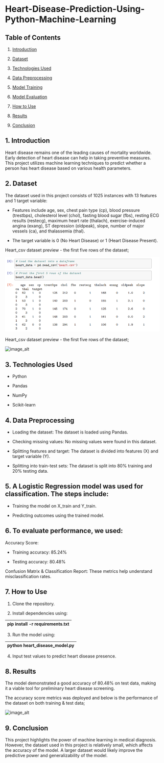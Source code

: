 # Heart-Disease-Prediction-Using-Python-Machine-Learning

## Table of Contents

1. [Introduction](#introduction)

2. [Dataset](#dataset)

3. [Technologies Used](#technologies-used)

4. [Data Preprocessing](#data-preprocessing)

5. [Model Training](#model-training)

6. [Model Evaluation](#model-evaluation)

7. [How to Use](#how-yo-use)

8. [Results](#results)

9. [Conclusion](#conclusion)

## 1. Introduction

Heart disease remains one of the leading causes of mortality worldwide. Early detection of heart disease can help in taking preventive measures. This project utilizes machine learning techniques to predict whether a person has heart disease based on various health parameters.

## 2. Dataset

The dataset used in this project consists of 1025 instances with 13 features and 1 target variable:

- Features include age, sex, chest pain type (cp), blood pressure (trestbps), cholesterol level (chol), fasting blood sugar (fbs), resting ECG results (restecg), maximum heart rate (thalach), exercise-induced angina (exang), ST depression (oldpeak), slope, number of major vessels (ca), and thalassemia (thal).

- The target variable is 0 (No Heart Disease) or 1 (Heart Disease Present).

Heart_csv dataset preview - the first five rows of the dataset;

![image_alt](https://github.com/Shamiso-Tirivanhu/Heart-Disease-Prediction-Using-Python-Machine-Learning/blob/88b71aaf228d64687ccbf00b9aa868783ac3a3ee/A%20data%20preview%20-%20first%205%20rows%20of%20the%20dataset.png)





Heart_csv dataset preview - the first five rows of the dataset;

![image_alt]()

## 3. Technologies Used

- Python

- Pandas
  
-  NumPy

- Scikit-learn

## 4. Data Preprocessing

- Loading the dataset: The dataset is loaded using Pandas.

- Checking missing values: No missing values were found in this dataset.

- Splitting features and target: The dataset is divided into features (X) and target variable (Y).

- Splitting into train-test sets: The dataset is split into 80% training and 20% testing data.

## 5. A Logistic Regression model was used for classification. The steps include:

- Training the model on X_train and Y_train.

- Predicting outcomes using the trained model.

## 6. To evaluate performance, we used:

Accuracy Score:

- Training accuracy: 85.24%

- Testing accuracy: 80.48%

Confusion Matrix & Classification Report: These metrics help understand misclassification rates.

## 7. How to Use

1. Clone the repository.

2. Install dependencies using:

 | pip install -r requirements.txt |
|------------------------------------|

3. Run the model using:

| python heart_disease_model.py |
|-------------------------------|

4. Input test values to predict heart disease presence.

## 8. Results

The model demonstrated a good accuracy of 80.48% on test data, making it a viable tool for preliminary heart disease screening.

The accuracy score metrics was deployed and below is the performance of the dataset on both training & test data;

![image_alt]()

## 9. Conclusion

This project highlights the power of machine learning in medical diagnosis. However, the dataset used in this project is relatively small, which affects the accuracy of the model. A larger dataset would likely improve the predictive power and generalizability of the model.
